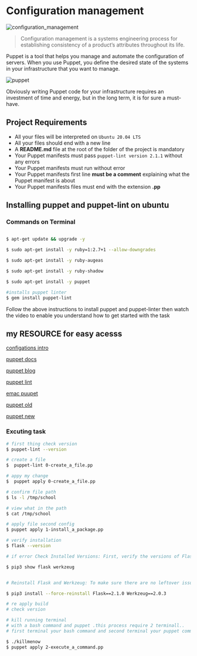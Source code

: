 # Configuration management

![configuration_management](https://wac-cdn.atlassian.com/dam/jcr:f4635478-48a1-45d1-9b2f-43d14b2666ba/Configuration-management-tools-2x.png?cdnVersion=690)

> Configuration management is a systems engineering process for establishing consistency of a product’s attributes throughout its life.

Puppet is a tool that helps you manage and automate the configuration of servers. When you use Puppet, you define the desired state of the systems in your infrastructure that you want to manage.

![puppet](https://miro.medium.com/max/720/1*j0RHN3oXzOfXWl7XeLzxZw.webp)

Obviously writing Puppet code for your infrastructure requires an investment of time and energy, but in the long term, it is for sure a must-have.

## Project Requirements

- All your files will be interpreted on `Ubuntu 20.04 LTS`
- All your files should end with a new line
- A __README.md__ file at the root of the folder of the project is mandatory
- Your Puppet manifests must pass `puppet-lint version 2.1.1` without any errors
- Your Puppet manifests must run without error
- Your Puppet manifests first line __must be a comment__ explaining what the Puppet manifest is about
- Your Puppet manifests files must end with the extension __.pp__

## Installing puppet and puppet-lint on ubuntu

### Commands on Terminal

```bash

$ apt-get update && upgrade -y

$ sudo apt-get install -y ruby=1:2.7+1 --allow-downgrades

$ sudo apt-get install -y ruby-augeas

$ sudo apt-get install -y ruby-shadow

$ sudo apt-get install -y puppet

#installs puppet linter
$ gem install puppet-lint
```

Follow the above instructions to install puppet and puppet-linter then watch the video to enable you understand how to get started with the task

## my RESOURCE for easy acesss

[configations intro](https://www.digitalocean.com/community/tutorials/an-introduction-to-configuration-management)

[puppet docs](https://www.puppet.com/docs/puppet/5.5/types/file.html)

[puppet blog](https://www.puppet.com/blog)

[puppet lint](http://puppet-lint.com/)

[emac puupet](https://github.com/voxpupuli/puppet-mode)

[puppet old](https://www.puppet.com/docs/puppet/5.5/puppet_index.html)

[puppet new](https://www.puppet.com/docs/puppet/5.5/puppet_index.html)

### Excuting task

```bash
# first thing check version
$ puppet-lint --version

# create a file 
$  puppet-lint 0-create_a_file.pp

# appy my change
$  puppet apply 0-create_a_file.pp

# confirm file path
$ ls -l /tmp/school

# view what in the path
$ cat /tmp/school

# apply file second config
$ puppet apply 1-install_a_package.pp

# verify installation
$ flask --version

# if error Check Installed Versions: First, verify the versions of Flask and Werkzeug that are installed:

$ pip3 show flask werkzeug


# Reinstall Flask and Werkzeug: To make sure there are no leftover issues, you can force reinstall both packages. eg :

$ pip3 install --force-reinstall Flask==2.1.0 Werkzeug==2.0.3

# re apply build
# check version

# kill running terminal
# with a bash command and puppet .this process require 2 terminall.. 
# first terminal your bash command and second terminal your puppet command

$ ./killmenow
$ puppet apply 2-execute_a_command.pp
```
